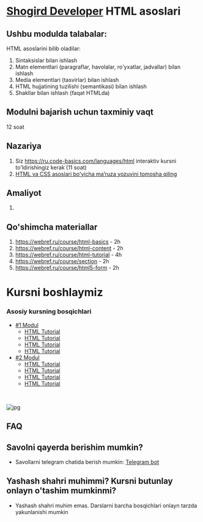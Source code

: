 # [Shogird Developer](../../) HTML asoslari
## Ushbu modulda talabalar:
HTML asoslarini bilib oladilar:
1. Sintaksislar bilan ishlash
2. Matn elementlari (paragraflar, havolalar, ro'yxatlar, jadvallar) bilan ishlash
3. Media elementlari (tasvirlar) bilan ishlash
4. HTML hujjatining tuzilishi (semantikasi) bilan ishlash
5. Shakllar bilan ishlash (faqat HTMLda) 

## Modulni bajarish uchun taxminiy vaqt
12 soat

## Nazariya
1. Siz https://ru.code-basics.com/languages/html interaktiv kursni to'ldirishingiz kerak (11 soat)
2. [HTML va CSS asoslari boʻyicha maʼruza yozuvini tomosha qiling]("")

## Amaliyot
1.

## Qo'shimcha materiallar
1. https://webref.ru/course/html-basics - 2h
2. https://webref.ru/course/html-content - 2h
3. https://webref.ru/course/html-tutorial - 4h
4. https://webref.ru/course/section - 2h
5. https://webref.ru/course/html5-form - 2h


# Kursni boshlaymiz 

### Asosiy kursning bosqichlari
- [#1 Modul](./1-modul/)
    - [HTML Tutorial](./1-modul/1-week) 
    - [HTML Tutorial](./1-modul/2-week) 
    - [HTML Tutorial](./1-modul/3-week) 
    - [HTML Tutorial](./1-modul/4-week) 
- [#2 Modul](./2-modul/)
    - [HTML Tutorial](./2-modul/1-week) 
    - [HTML Tutorial](./2-modul/2-week) 
    - [HTML Tutorial](./2-modul/3-week) 
    - [HTML Tutorial](./2-modul/4-week)  
<br/>
    <p aligin="center">
        <img src="https://cdn-edge.kwork.ru/pics/t3/73/13426712-1615540173.jpg" alt="jpg"/>
    </p>


## FAQ
## Savolni qayerda berishim mumkin?

- Savollarni telegram chatida berish mumkin:  [Telegram bot](https://t.me/ceo_of_shogirdev)

## Yashash shahri muhimmi? Kursni butunlay onlayn o'tashim mumkinmi?

- Yashash shahri muhim emas. Darslarni barcha bosqichlari onlayn tarzda yakunlanishi mumkin